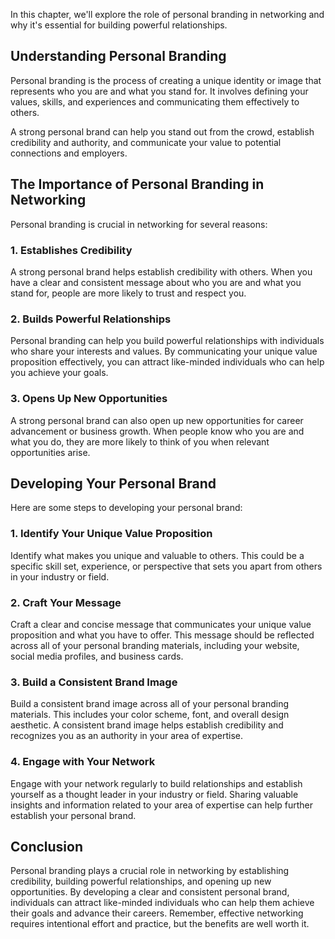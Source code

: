 
In this chapter, we'll explore the role of personal branding in networking and why it's essential for building powerful relationships.

Understanding Personal Branding
-------------------------------

Personal branding is the process of creating a unique identity or image that represents who you are and what you stand for. It involves defining your values, skills, and experiences and communicating them effectively to others.

A strong personal brand can help you stand out from the crowd, establish credibility and authority, and communicate your value to potential connections and employers.

The Importance of Personal Branding in Networking
-------------------------------------------------

Personal branding is crucial in networking for several reasons:

### 1. Establishes Credibility

A strong personal brand helps establish credibility with others. When you have a clear and consistent message about who you are and what you stand for, people are more likely to trust and respect you.

### 2. Builds Powerful Relationships

Personal branding can help you build powerful relationships with individuals who share your interests and values. By communicating your unique value proposition effectively, you can attract like-minded individuals who can help you achieve your goals.

### 3. Opens Up New Opportunities

A strong personal brand can also open up new opportunities for career advancement or business growth. When people know who you are and what you do, they are more likely to think of you when relevant opportunities arise.

Developing Your Personal Brand
------------------------------

Here are some steps to developing your personal brand:

### 1. Identify Your Unique Value Proposition

Identify what makes you unique and valuable to others. This could be a specific skill set, experience, or perspective that sets you apart from others in your industry or field.

### 2. Craft Your Message

Craft a clear and concise message that communicates your unique value proposition and what you have to offer. This message should be reflected across all of your personal branding materials, including your website, social media profiles, and business cards.

### 3. Build a Consistent Brand Image

Build a consistent brand image across all of your personal branding materials. This includes your color scheme, font, and overall design aesthetic. A consistent brand image helps establish credibility and recognizes you as an authority in your area of expertise.

### 4. Engage with Your Network

Engage with your network regularly to build relationships and establish yourself as a thought leader in your industry or field. Sharing valuable insights and information related to your area of expertise can help further establish your personal brand.

Conclusion
----------

Personal branding plays a crucial role in networking by establishing credibility, building powerful relationships, and opening up new opportunities. By developing a clear and consistent personal brand, individuals can attract like-minded individuals who can help them achieve their goals and advance their careers. Remember, effective networking requires intentional effort and practice, but the benefits are well worth it.
